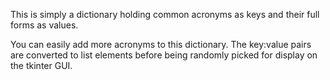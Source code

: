 This is simply a dictionary holding common acronyms as keys and their full forms as values.

You can easily add more acronyms to this dictionary.
The key:value pairs are converted to list elements before being randomly picked for display on the tkinter GUI.
